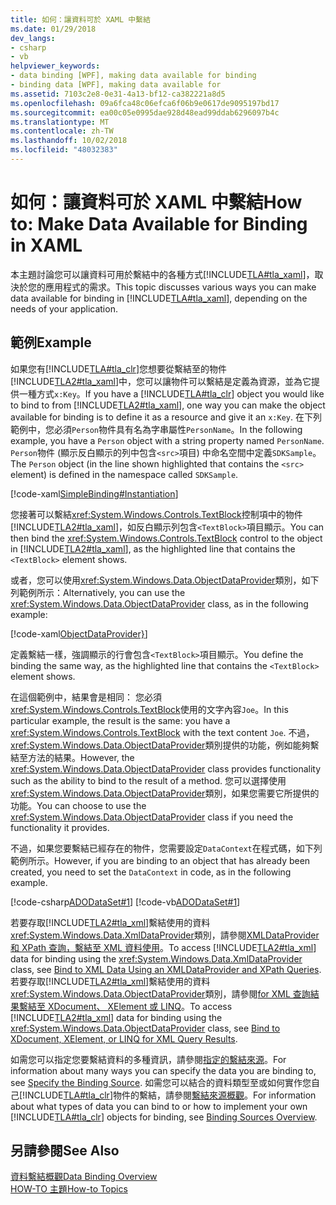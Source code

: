 ```yaml
---
title: 如何：讓資料可於 XAML 中繫結
ms.date: 01/29/2018
dev_langs:
- csharp
- vb
helpviewer_keywords:
- data binding [WPF], making data available for binding
- binding data [WPF], making data available for
ms.assetid: 7103c2e8-0e31-4a13-bf12-ca382221a8d5
ms.openlocfilehash: 09a6fca48c06efca6f06b9e0617de9095197bd17
ms.sourcegitcommit: ea00c05e0995dae928d48ead99ddab6296097b4c
ms.translationtype: MT
ms.contentlocale: zh-TW
ms.lasthandoff: 10/02/2018
ms.locfileid: "48032383"
---
```

# <a name="how-to-make-data-available-for-binding-in-xaml"></a><span data-ttu-id="1898a-102">如何：讓資料可於 XAML 中繫結</span><span class="sxs-lookup"><span data-stu-id="1898a-102">How to: Make Data Available for Binding in XAML</span></span>
<span data-ttu-id="1898a-103">本主題討論您可以讓資料可用於繫結中的各種方式[!INCLUDE[TLA#tla_xaml](../../../../includes/tlasharptla-xaml-md.md)]，取決於您的應用程式的需求。</span><span class="sxs-lookup"><span data-stu-id="1898a-103">This topic discusses various ways you can make data available for binding in [!INCLUDE[TLA#tla_xaml](../../../../includes/tlasharptla-xaml-md.md)], depending on the needs of your application.</span></span>  
  
## <a name="example"></a><span data-ttu-id="1898a-104">範例</span><span class="sxs-lookup"><span data-stu-id="1898a-104">Example</span></span>  
 <span data-ttu-id="1898a-105">如果您有[!INCLUDE[TLA#tla_clr](../../../../includes/tlasharptla-clr-md.md)]您想要從繫結至的物件[!INCLUDE[TLA2#tla_xaml](../../../../includes/tla2sharptla-xaml-md.md)]中，您可以讓物件可以繫結是定義為資源，並為它提供一種方式`x:Key`。</span><span class="sxs-lookup"><span data-stu-id="1898a-105">If you have a [!INCLUDE[TLA#tla_clr](../../../../includes/tlasharptla-clr-md.md)] object you would like to bind to from [!INCLUDE[TLA2#tla_xaml](../../../../includes/tla2sharptla-xaml-md.md)], one way you can make the object available for binding is to define it as a resource and give it an `x:Key`.</span></span> <span data-ttu-id="1898a-106">在下列範例中，您必須`Person`物件具有名為字串屬性`PersonName`。</span><span class="sxs-lookup"><span data-stu-id="1898a-106">In the following example, you have a `Person` object with a string property named `PersonName`.</span></span> <span data-ttu-id="1898a-107">`Person`物件 (顯示反白顯示的列中包含`<src>`項目) 中命名空間中定義`SDKSample`。</span><span class="sxs-lookup"><span data-stu-id="1898a-107">The `Person` object (in the line shown highlighted that contains the `<src>` element) is defined in the namespace called `SDKSample`.</span></span>  
  
 [!code-xaml[SimpleBinding#Instantiation](../../../../samples/snippets/csharp/VS_Snippets_Wpf/SimpleBinding/CSharp/Page1.xaml?highlight=9,37)]  
  
 <span data-ttu-id="1898a-108">您接著可以繫結<xref:System.Windows.Controls.TextBlock>控制項中的物件[!INCLUDE[TLA2#tla_xaml](../../../../includes/tla2sharptla-xaml-md.md)]，如反白顯示列包含`<TextBlock>`項目顯示。</span><span class="sxs-lookup"><span data-stu-id="1898a-108">You can then bind the <xref:System.Windows.Controls.TextBlock> control to the object in [!INCLUDE[TLA2#tla_xaml](../../../../includes/tla2sharptla-xaml-md.md)], as the highlighted line that contains the `<TextBlock>` element shows.</span></span> 
  
 <span data-ttu-id="1898a-109">或者，您可以使用<xref:System.Windows.Data.ObjectDataProvider>類別，如下列範例所示：</span><span class="sxs-lookup"><span data-stu-id="1898a-109">Alternatively, you can use the <xref:System.Windows.Data.ObjectDataProvider> class, as in the following example:</span></span>  
  
 [!code-xaml[ObjectDataProvider}](../../../../samples/snippets/visualbasic/VS_Snippets_Wpf/SimpleBinding/VisualBasic/Page1.xaml?highlight=10-14,42)]  
  
 <span data-ttu-id="1898a-110">定義繫結一樣，強調顯示的行會包含`<TextBlock>`項目顯示。</span><span class="sxs-lookup"><span data-stu-id="1898a-110">You define the binding the same way, as the highlighted line that contains the `<TextBlock>` element shows.</span></span>  
  
 <span data-ttu-id="1898a-111">在這個範例中，結果會是相同： 您必須<xref:System.Windows.Controls.TextBlock>使用的文字內容`Joe`。</span><span class="sxs-lookup"><span data-stu-id="1898a-111">In this particular example, the result is the same: you have a <xref:System.Windows.Controls.TextBlock> with the text content `Joe`.</span></span> <span data-ttu-id="1898a-112">不過，<xref:System.Windows.Data.ObjectDataProvider>類別提供的功能，例如能夠繫結至方法的結果。</span><span class="sxs-lookup"><span data-stu-id="1898a-112">However, the <xref:System.Windows.Data.ObjectDataProvider> class provides functionality such as the ability to bind to the result of a method.</span></span> <span data-ttu-id="1898a-113">您可以選擇使用<xref:System.Windows.Data.ObjectDataProvider>類別，如果您需要它所提供的功能。</span><span class="sxs-lookup"><span data-stu-id="1898a-113">You can choose to use the <xref:System.Windows.Data.ObjectDataProvider> class if you need the functionality it provides.</span></span>  
  
 <span data-ttu-id="1898a-114">不過，如果您要繫結已經存在的物件，您需要設定`DataContext`在程式碼，如下列範例所示。</span><span class="sxs-lookup"><span data-stu-id="1898a-114">However, if you are binding to an object that has already been created, you need to set the `DataContext` in code, as in the following example.</span></span>  
  
 [!code-csharp[ADODataSet#1](../../../../samples/snippets/csharp/VS_Snippets_Wpf/ADODataSet/CSharp/Window1.xaml.cs#1)]
 [!code-vb[ADODataSet#1](../../../../samples/snippets/visualbasic/VS_Snippets_Wpf/ADODataSet/VisualBasic/Window1.xaml.vb#1)]  
  
 <span data-ttu-id="1898a-115">若要存取[!INCLUDE[TLA2#tla_xml](../../../../includes/tla2sharptla-xml-md.md)]繫結使用的資料<xref:System.Windows.Data.XmlDataProvider>類別，請參閱[XMLDataProvider 和 XPath 查詢，繫結至 XML 資料使用](../../../../docs/framework/wpf/data/how-to-bind-to-xml-data-using-an-xmldataprovider-and-xpath-queries.md)。</span><span class="sxs-lookup"><span data-stu-id="1898a-115">To access [!INCLUDE[TLA2#tla_xml](../../../../includes/tla2sharptla-xml-md.md)] data for binding using the <xref:System.Windows.Data.XmlDataProvider> class, see [Bind to XML Data Using an XMLDataProvider and XPath Queries](../../../../docs/framework/wpf/data/how-to-bind-to-xml-data-using-an-xmldataprovider-and-xpath-queries.md).</span></span> <span data-ttu-id="1898a-116">若要存取[!INCLUDE[TLA2#tla_xml](../../../../includes/tla2sharptla-xml-md.md)]繫結使用的資料<xref:System.Windows.Data.ObjectDataProvider>類別，請參閱[for XML 查詢結果繫結至 XDocument、 XElement 或 LINQ](../../../../docs/framework/wpf/data/how-to-bind-to-xdocument-xelement-or-linq-for-xml-query-results.md)。</span><span class="sxs-lookup"><span data-stu-id="1898a-116">To access [!INCLUDE[TLA2#tla_xml](../../../../includes/tla2sharptla-xml-md.md)] data for binding using the <xref:System.Windows.Data.ObjectDataProvider> class, see [Bind to XDocument, XElement, or LINQ for XML Query Results](../../../../docs/framework/wpf/data/how-to-bind-to-xdocument-xelement-or-linq-for-xml-query-results.md).</span></span>  
  
 <span data-ttu-id="1898a-117">如需您可以指定您要繫結資料的多種資訊，請參閱[指定的繫結來源](../../../../docs/framework/wpf/data/how-to-specify-the-binding-source.md)。</span><span class="sxs-lookup"><span data-stu-id="1898a-117">For information about many ways you can specify the data you are binding to, see [Specify the Binding Source](../../../../docs/framework/wpf/data/how-to-specify-the-binding-source.md).</span></span> <span data-ttu-id="1898a-118">如需您可以結合的資料類型至或如何實作您自己[!INCLUDE[TLA#tla_clr](../../../../includes/tlasharptla-clr-md.md)]物件的繫結，請參閱[繫結來源概觀](../../../../docs/framework/wpf/data/binding-sources-overview.md)。</span><span class="sxs-lookup"><span data-stu-id="1898a-118">For information about what types of data you can bind to or how to implement your own [!INCLUDE[TLA#tla_clr](../../../../includes/tlasharptla-clr-md.md)] objects for binding, see [Binding Sources Overview](../../../../docs/framework/wpf/data/binding-sources-overview.md).</span></span>  
  
## <a name="see-also"></a><span data-ttu-id="1898a-119">另請參閱</span><span class="sxs-lookup"><span data-stu-id="1898a-119">See Also</span></span>  
 [<span data-ttu-id="1898a-120">資料繫結概觀</span><span class="sxs-lookup"><span data-stu-id="1898a-120">Data Binding Overview</span></span>](../../../../docs/framework/wpf/data/data-binding-overview.md)  
 [<span data-ttu-id="1898a-121">HOW-TO 主題</span><span class="sxs-lookup"><span data-stu-id="1898a-121">How-to Topics</span></span>](../../../../docs/framework/wpf/data/data-binding-how-to-topics.md)
